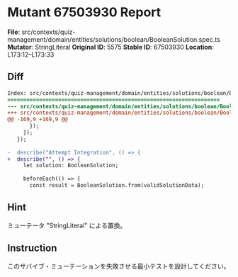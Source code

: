 # Mutant 67503930 Report

**File**: src/contexts/quiz-management/domain/entities/solutions/boolean/BooleanSolution.spec.ts
**Mutator**: StringLiteral
**Original ID**: 5575
**Stable ID**: 67503930
**Location**: L173:12–L173:33

## Diff

```diff
Index: src/contexts/quiz-management/domain/entities/solutions/boolean/BooleanSolution.spec.ts
===================================================================
--- src/contexts/quiz-management/domain/entities/solutions/boolean/BooleanSolution.spec.ts	original
+++ src/contexts/quiz-management/domain/entities/solutions/boolean/BooleanSolution.spec.ts	mutated #5575
@@ -169,9 +169,9 @@
       });
     });
   });
 
-  describe("Attempt Integration", () => {
+  describe("", () => {
     let solution: BooleanSolution;
 
     beforeEach(() => {
       const result = BooleanSolution.from(validSolutionData);
```

## Hint

ミューテータ "StringLiteral" による置換。

## Instruction

このサバイブ・ミューテーションを失敗させる最小テストを設計してください。
